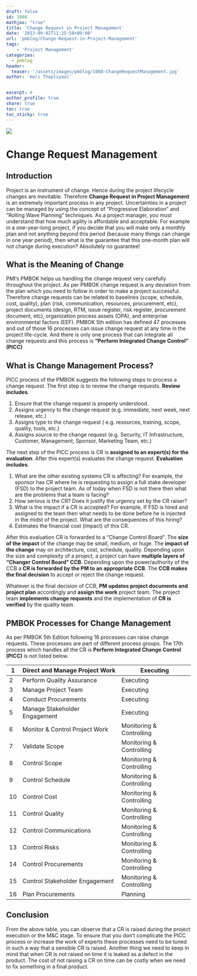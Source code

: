 ```yaml
---
draft: false
id: 1008   
mathjax: "true"
title: 'Change Request in Project Management'
date: '2013-09-02T11:25:58+00:00'
url: 'pmblog/Change-Request-in-Project-Management'
tags: 
    - 'Project Management'
categories:
  - pmblog
header:
  teaser: '/assets/images/pmblog/1008-ChangeRequestManagement.jpg'
author: 'Hari Thapliyaal'


excerpt: #
author_profile: true
share: true
toc: true   
toc_sticky: true
---
```

![](/assets/images/pmblog/1008-ChangeRequestManagement.jpg)   

# Change Request Management 

## Introduction

Project is an instrument of change. Hence during the project lifecycle changes are inevitable. Therefore **Change Request in Project Management** is an extremely important process in any project. Uncertainties in a project can be managed by using the concept of “Progressive Elaboration” and “Rolling Wave Planning” techniques. As a project manager, you must understand that how much agility is affordable and acceptable. For example in a one-year-long project, if you decide that you will make only a monthly plan and not anything beyond this period (because many things can change in one year period), then what is the guarantee that this one-month plan will not change during execution? Absolutely no guarantee!

## What is the Meaning of Change

PMI’s PMBOK helps us handling the change request very carefully throughout the project. As per PMBOK change request is any deviation from the plan which you need to follow in order to make a project successful. Therefore change requests can be related to baselines (scope, schedule, cost, quality), plan (risk, communication, resources, procurement, etc), project documents (design, RTM, issue register, risk register, procurement document, etc), organization process assets (OPA), and enterprise environmental factors (EEF). PMBOK 5th edition has defined 47 processes and out of those 16 processes can issue change request at any time in the project life-cycle. And there is only one process that can integrate all change requests and this process is **“Perform Integrated Change Control” (PICC)**

## What is Change Management Process?

PICC process of the PMBOK suggests the following steps to process a change request. The first step is to review the change requests. **Review includes**.

1. Ensure that the change request is properly understood.
2. Assigns urgency to the change request (e.g. immediate, next week, next release, etc.)
3. Assigns type to the change request ( e.g. resources, training, scope, quality, tools, etc.)
4. Assigns source to the change request (e.g. Security, IT Infrastructure, Customer, Management, Sponsor, Marketing Team, etc.)

The next step of the PICC process is CR is **assigned to an expert(s) for the evaluation**. After this expert(s) evaluates the change request. **Evaluation includes**.

1. What are the other existing systems CR is affecting? For example, the sponsor has CR where he is requesting to assign a full stake developer (FSD) to the project team. As of today when FSD is not there then what are the problems that a team is facing?
2. How serious is the CR? Does it justify the urgency set by the CR raiser?
3. What is the impact if a CR is accepted? For example, If FSD is hired and assigned to the team then what needs to be done before he is injected in the midst of the project. What are the consequences of this hiring?
4. Estimates the financial cost (impact) of this CR.

After this evaluation CR is forwarded to a “Change Control Board”. The **size of the impact** of the change may be small, medium, or huge. The **impact of the change** may on architecture, cost, schedule, quality. Depending upon the size and complexity of a project, a project can have **multiple layers of “Changer Control Board” CCB**. Depending upon the power/authority of the CCB a **CR is forwarded by the PM to an appropriate CCB**. The **CCB makes the final decision** to accept or reject the change request.

Whatever is the final decision of CCB, **PM updates project documents and project plan** accordingly and **assign the work** project team. The project team **implements change requests** and the implementation of **CR is verified** by the quality team.

## PMBOK Processes for Change Management

As per PMBOK 5th Edition following 16 processes can raise change requests. These processes are part of different process groups. The 17th process which handles all the CR is **Perform Integrated Change Control (PICC)** is not listed below.

| 1 | Direct and Manage Project Work | Executing |
|---|---|---|
| 2 | Perform Quality Assurance | Executing |
| 3 | Manage Project Team | Executing |
| 4 | Conduct Procurements | Executing |
| 5 | Manage Stakeholder Engagement | Executing |
| 6 | Monitor &amp; Control Project Work | Monitoring &amp; Controlling |
| 7 | Validate Scope | Monitoring &amp; Controlling |
| 8 | Control Scope | Monitoring &amp; Controlling |
| 9 | Control Schedule | Monitoring &amp; Controlling |
| 10 | Control Cost | Monitoring &amp; Controlling |
| 11 | Control Quality | Monitoring &amp; Controlling |
| 12 | Control Communications | Monitoring &amp; Controlling |
| 13 | Control Risks | Monitoring &amp; Controlling |
| 14 | Control Procurements | Monitoring &amp; Controlling |
| 15 | Control Stakeholder Engagement | Monitoring &amp; Controlling |
| 16 | Plan Procurements | Planning |

## Conclusion

From the above table, you can observe that a CR is raised during the project execution or the M&amp;C stage. To ensure that you don’t complicate the PICC process or increase the work of experts these processes need to be tuned in such a way that a sensible CR is raised. Another thing we need to keep in mind that when CR is not raised on time it is leaked as a defect in the product. The cost of not raising a CR on time can be costly when we need to fix something in a final product.